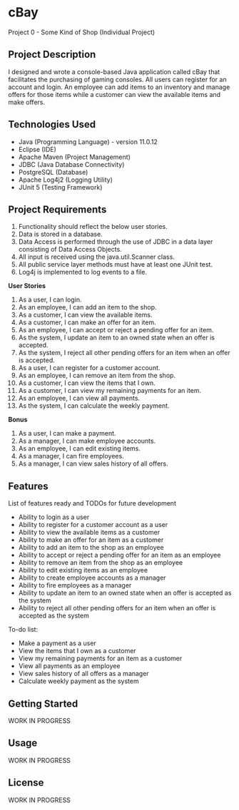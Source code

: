# cBay

Project 0 - Some Kind of Shop (Individual Project)

Project Description
-----
I designed and wrote a console-based Java application called cBay that facilitates the purchasing of gaming consoles. All users can register for an account and login. An employee can add items to an inventory and manage offers for those items while a customer can view the available items and make offers.

Technologies Used
-----
* Java (Programming Language) - version 11.0.12
* Eclipse (IDE)
* Apache Maven (Project Management)
* JDBC (Java Database Connectivity)
* PostgreSQL (Database)
* Apache Log4j2 (Logging Utility)
* JUnit 5 (Testing Framework)

Project Requirements
-----
1. Functionality should reflect the below user stories.
2. Data is stored in a database.
3. Data Access is performed through the use of JDBC in a data layer consisting of Data Access Objects.
4. All input is received using the java.util.Scanner class.
5. All public service layer methods must have at least one JUnit test.
6. Log4j is implemented to log events to a file.

**User Stories**
1. As a user, I can login.
2. As an employee, I can add an item to the shop.
3. As a customer, I can view the available items.
4. As a customer, I can make an offer for an item.
5. As an employee, I can accept or reject a pending offer for an item.
6. As the system, I update an item to an owned state when an offer is accepted.
7. As the system, I reject all other pending offers for an item when an offer is accepted.
8. As a user, I can register for a customer account.
9. As an employee, I can remove an item from the shop.
10. As a customer, I can view the items that I own.
11. As a customer, I can view my remaining payments for an item.
12. As an employee, I can view all payments.
13. As the system, I can calculate the weekly payment.

**Bonus**
1. As a user, I can make a payment.
2. As a manager, I can make employee accounts.
3. As an employee, I can edit existing items.
4. As a manager, I can fire employees.
5. As a manager, I can view sales history of all offers.

Features
-----
List of features ready and TODOs for future development
* Ability to login as a user
* Ability to register for a customer account as a user
* Ability to view the available items as a customer
* Ability to make an offer for an item as a customer
* Ability to add an item to the shop as an employee
* Ability to accept or reject a pending offer for an item as an employee
* Ability to remove an item from the shop as an employee
* Ability to edit existing items as an employee
* Ability to create employee accounts as a manager
* Ability to fire employees as a manager
* Ability to update an item to an owned state when an offer is accepted as the system
* Ability to reject all other pending offers for an item when an offer is accepted as the system

To-do list:
* Make a payment as a user
* View the items that I own as a customer
* View my remaining payments for an item as a customer
* View all payments as an employee
* View sales history of all offers as a manager
* Calculate weekly payment as the system

Getting Started
-----
WORK IN PROGRESS

Usage
-----
WORK IN PROGRESS

License
-----
WORK IN PROGRESS
